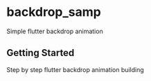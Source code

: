 # backdrop_samp

Simple flutter backdrop animation

## Getting Started

Step by step flutter backdrop animation building
